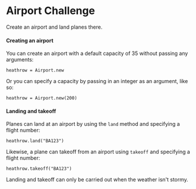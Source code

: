 Airport Challenge
=================

Create an airport and land planes there. 

#### Creating an airport
You can create an airport with a default capacity of 35 without passing any arguments:
```
heathrow = Airport.new
```
Or you can specify a capacity by passing in an integer as an argument, like so:
```
heathrow = Airport.new(200)
```

#### Landing and takeoff
Planes can land at an airport by using the `land` method and specifying a flight number:
```
heathrow.land("BA123")
```

Likewise, a plane can takeoff from an airport using `takeoff` and specifying a flight number:
```
heathrow.takeoff("BA123")
```

Landing and takeoff can only be carried out when the weather isn't stormy. 
